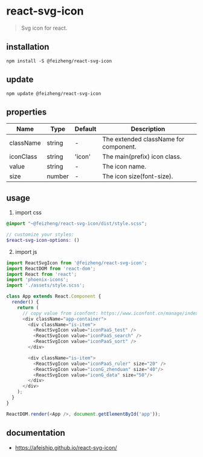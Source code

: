 # react-svg-icon
> Svg icon for react.

## installation
```shell
npm install -S @feizheng/react-svg-icon
```

## update
```shell
npm update @feizheng/react-svg-icon
```

## properties
| Name      | Type   | Default | Description                           |
| --------- | ------ | ------- | ------------------------------------- |
| className | string | -       | The extended className for component. |
| iconClass | string | 'icon'  | The main(prefix) icon class.          |
| value     | string | -       | The icon name.                        |
| size      | number | -       | The icon size(font-size).             |


## usage
1. import css
  ```scss
  @import "~@feizheng/react-svg-icon/dist/style.scss";

  // customize your styles:
  $react-svg-icon-options: ()
  ```
2. import js
  ```js
  import ReactSvgIcon from '@feizheng/react-svg-icon';
  import ReactDOM from 'react-dom';
  import React from 'react';
  import 'phoenix-icons';
  import './assets/style.scss';

  class App extends React.Component {
    render() {
      return (
        // copy value from iconfont: https://www.iconfont.cn/manage/index?manage_type=myprojects&projectId=YOURPROJECT_ID
        <div className="app-container">
          <div className="is-item">
            <ReactSvgIcon value="iconPaaS_test" />
            <ReactSvgIcon value="iconPaaS_search" />
            <ReactSvgIcon value="iconPaaS_sort" />
          </div>

          <div className="is-item">
            <ReactSvgIcon value="iconPaaS_ruler" size="20" />
            <ReactSvgIcon value="iconG_zhenduan" size="40"/>
            <ReactSvgIcon value="iconG_data" size="50"/>
          </div>
        </div>
      );
    }
  }

  ReactDOM.render(<App />, document.getElementById('app'));

  ```

## documentation
- https://afeiship.github.io/react-svg-icon/
